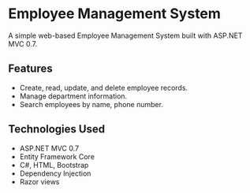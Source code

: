 # Employee Management System

A simple web-based Employee Management System built with ASP.NET MVC 0.7.

## Features

- Create, read, update, and delete employee records.
- Manage department information.
- Search employees by name, phone number.

## Technologies Used

- ASP.NET MVC 0.7
- Entity Framework Core
- C#, HTML, Bootstrap
- Dependency Injection
- Razor views
    
